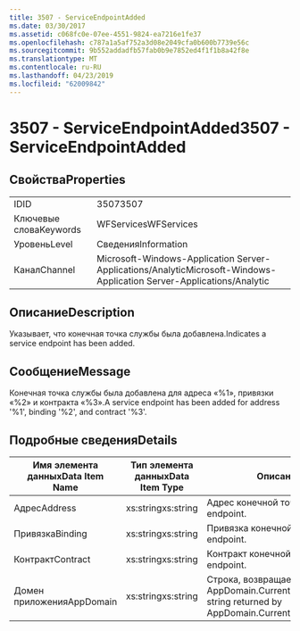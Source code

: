 ```yaml
---
title: 3507 - ServiceEndpointAdded
ms.date: 03/30/2017
ms.assetid: c068fc0e-07ee-4551-9824-ea7216e1fe37
ms.openlocfilehash: c787a1a5af752a3d08e2049cfa0b600b7739e56c
ms.sourcegitcommit: 9b552addadfb57fab0b9e7852ed4f1f1b8a42f8e
ms.translationtype: MT
ms.contentlocale: ru-RU
ms.lasthandoff: 04/23/2019
ms.locfileid: "62009842"
---
```

# <a name="3507---serviceendpointadded"></a><span data-ttu-id="0d181-102">3507 - ServiceEndpointAdded</span><span class="sxs-lookup"><span data-stu-id="0d181-102">3507 - ServiceEndpointAdded</span></span>
## <a name="properties"></a><span data-ttu-id="0d181-103">Свойства</span><span class="sxs-lookup"><span data-stu-id="0d181-103">Properties</span></span>  
  
|||  
|-|-|  
|<span data-ttu-id="0d181-104">ID</span><span class="sxs-lookup"><span data-stu-id="0d181-104">ID</span></span>|<span data-ttu-id="0d181-105">3507</span><span class="sxs-lookup"><span data-stu-id="0d181-105">3507</span></span>|  
|<span data-ttu-id="0d181-106">Ключевые слова</span><span class="sxs-lookup"><span data-stu-id="0d181-106">Keywords</span></span>|<span data-ttu-id="0d181-107">WFServices</span><span class="sxs-lookup"><span data-stu-id="0d181-107">WFServices</span></span>|  
|<span data-ttu-id="0d181-108">Уровень</span><span class="sxs-lookup"><span data-stu-id="0d181-108">Level</span></span>|<span data-ttu-id="0d181-109">Сведения</span><span class="sxs-lookup"><span data-stu-id="0d181-109">Information</span></span>|  
|<span data-ttu-id="0d181-110">Канал</span><span class="sxs-lookup"><span data-stu-id="0d181-110">Channel</span></span>|<span data-ttu-id="0d181-111">Microsoft-Windows-Application Server-Applications/Analytic</span><span class="sxs-lookup"><span data-stu-id="0d181-111">Microsoft-Windows-Application Server-Applications/Analytic</span></span>|  
  
## <a name="description"></a><span data-ttu-id="0d181-112">Описание</span><span class="sxs-lookup"><span data-stu-id="0d181-112">Description</span></span>  
 <span data-ttu-id="0d181-113">Указывает, что конечная точка службы была добавлена.</span><span class="sxs-lookup"><span data-stu-id="0d181-113">Indicates a service endpoint has been added.</span></span>  
  
## <a name="message"></a><span data-ttu-id="0d181-114">Сообщение</span><span class="sxs-lookup"><span data-stu-id="0d181-114">Message</span></span>  
 <span data-ttu-id="0d181-115">Конечная точка службы была добавлена для адреса «%1», привязки «%2» и контракта «%3».</span><span class="sxs-lookup"><span data-stu-id="0d181-115">A service endpoint has been added for address '%1', binding '%2', and contract '%3'.</span></span>  
  
## <a name="details"></a><span data-ttu-id="0d181-116">Подробные сведения</span><span class="sxs-lookup"><span data-stu-id="0d181-116">Details</span></span>  
  
|<span data-ttu-id="0d181-117">Имя элемента данных</span><span class="sxs-lookup"><span data-stu-id="0d181-117">Data Item Name</span></span>|<span data-ttu-id="0d181-118">Тип элемента данных</span><span class="sxs-lookup"><span data-stu-id="0d181-118">Data Item Type</span></span>|<span data-ttu-id="0d181-119">Описание</span><span class="sxs-lookup"><span data-stu-id="0d181-119">Description</span></span>|  
|--------------------|--------------------|-----------------|  
|<span data-ttu-id="0d181-120">Адрес</span><span class="sxs-lookup"><span data-stu-id="0d181-120">Address</span></span>|<span data-ttu-id="0d181-121">xs:string</span><span class="sxs-lookup"><span data-stu-id="0d181-121">xs:string</span></span>|<span data-ttu-id="0d181-122">Адрес конечной точки.</span><span class="sxs-lookup"><span data-stu-id="0d181-122">The address of the endpoint.</span></span>|  
|<span data-ttu-id="0d181-123">Привязка</span><span class="sxs-lookup"><span data-stu-id="0d181-123">Binding</span></span>|<span data-ttu-id="0d181-124">xs:string</span><span class="sxs-lookup"><span data-stu-id="0d181-124">xs:string</span></span>|<span data-ttu-id="0d181-125">Привязка конечной точки.</span><span class="sxs-lookup"><span data-stu-id="0d181-125">The binding of the endpoint.</span></span>|  
|<span data-ttu-id="0d181-126">Контракт</span><span class="sxs-lookup"><span data-stu-id="0d181-126">Contract</span></span>|<span data-ttu-id="0d181-127">xs:string</span><span class="sxs-lookup"><span data-stu-id="0d181-127">xs:string</span></span>|<span data-ttu-id="0d181-128">Контракт конечной точки.</span><span class="sxs-lookup"><span data-stu-id="0d181-128">The contract of the endpoint.</span></span>|  
|<span data-ttu-id="0d181-129">Домен приложения</span><span class="sxs-lookup"><span data-stu-id="0d181-129">AppDomain</span></span>|<span data-ttu-id="0d181-130">xs:string</span><span class="sxs-lookup"><span data-stu-id="0d181-130">xs:string</span></span>|<span data-ttu-id="0d181-131">Строка, возвращаемая AppDomain.CurrentDomain.FriendlyName.</span><span class="sxs-lookup"><span data-stu-id="0d181-131">The string returned by AppDomain.CurrentDomain.FriendlyName.</span></span>|
